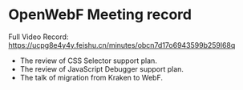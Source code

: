 # OpenWebF Meeting record

Full Video Record: https://ucpg8e4y4y.feishu.cn/minutes/obcn7d17o6943599b259l68q

+ The review of CSS Selector support plan.
+ The review of JavaScript Debugger support plan.
+ The talk of migration from Kraken to WebF.